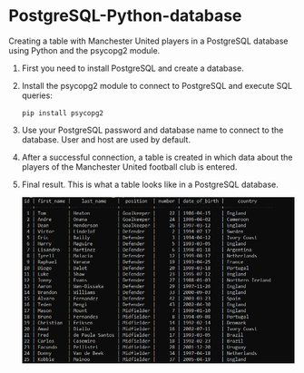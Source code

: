# PostgreSQL-Python-database
Creating a table with Manchester United players in a PostgreSQL database using Python and the psycopg2 module.

1. First you need to install PostgreSQL and create a database.

2. Install the psycopg2 module to connect to PostgreSQL and execute SQL queries:
   
   ```
   pip install psycopg2
   ```
3. Use your PostgreSQL password and database name to connect to the database. User and host are used by default.

4. After a successful connection, a table is created in which data about the players of the Manchester United football club is entered.

5. Final result. This is what a table looks like in a PostgreSQL database.

   ![Screenshot a table](https://github.com/andreimulikov/PostgreSQL-Python-database/blob/main/United_players%20(table).JPG)
